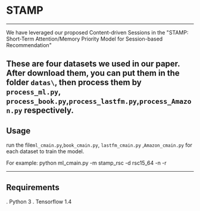 # STAMP
---
We have leveraged our proposed Content-driven Sessions in the "STAMP: Short-Term Attention/Memory Priority Model for Session-based Recommendation"

These are four datasets we used in our paper. After download them, you can put them in the folder `datas\`, then process them by `process_ml.py`,  `process_book.py`,`process_lastfm.py`,`process_Amazon.py` respectively.
---

## Usage

run the file`ml_cmain.py`,`book_cmain.py`, `lastfm_cmain.py` ,`Amazon_cmain.py` for each dataset to train the model.

For example: python ml_cmain.py -m stamp_rsc -d rsc15_64 -n -r

---
## Requirements

. Python 3
. Tensorflow 1.4


